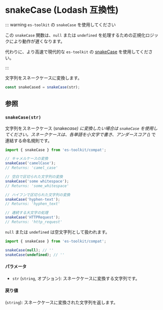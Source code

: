 # snakeCase (Lodash 互換性)

::: warning `es-toolkit` の `snakeCase` を使用してください

この `snakeCase` 関数は、`null` または `undefined` を処理するための正規化ロジックにより動作が遅くなります。

代わりに、より高速で現代的な `es-toolkit` の [snakeCase](../../string/snakeCase.md) を使用してください。

:::

文字列をスネークケースに変換します。

```typescript
const snakeCased = snakeCase(str);
```

## 参照

### `snakeCase(str)`

文字列をスネークケース (snake*case) に変換したい場合は `snakeCase` を使用してください。スネークケースは、各単語を小文字で書き、アンダースコア (*) で連結する命名規則です。

```typescript
import { snakeCase } from 'es-toolkit/compat';

// キャメルケースの変換
snakeCase('camelCase');
// Returns: 'camel_case'

// 空白で区切られた文字列の変換
snakeCase('some whitespace');
// Returns: 'some_whitespace'

// ハイフンで区切られた文字列の変換
snakeCase('hyphen-text');
// Returns: 'hyphen_text'

// 連続する大文字の処理
snakeCase('HTTPRequest');
// Returns: 'http_request'
```

`null` または `undefined` は空文字列として扱われます。

```typescript
import { snakeCase } from 'es-toolkit/compat';

snakeCase(null); // ''
snakeCase(undefined); // ''
```

#### パラメータ

- `str` (`string`, オプション): スネークケースに変換する文字列です。

#### 戻り値

(`string`): スネークケースに変換された文字列を返します。
